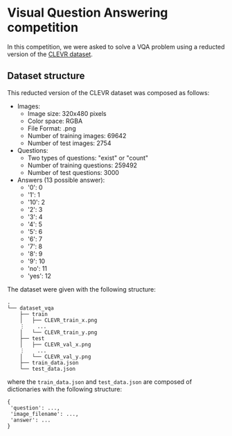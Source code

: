 # Visual Question Answering competition 
In this competition, we were asked to solve a VQA problem using a reducted version of the [CLEVR dataset](https://cs.stanford.edu/people/jcjohns/clevr/). 

## Dataset structure
This reducted version of the CLEVR dataset was composed as follows:
* Images:
  * Image size: 320x480 pixels
  * Color space: RGBA
  * File Format: .png
  * Number of training images: 69642
  * Number of test images: 2754
* Questions:
  * Two types of questions: "exist" or "count"
  * Number of training questions: 259492
  * Number of test questions: 3000
* Answers (13 possible answer):
  * '0': 0
  * '1': 1
  * '10': 2
  * '2': 3
  * '3': 4
  * '4': 5
  * '5': 6
  * '6': 7
  * '7': 8
  * '8': 9
  * '9': 10
  * 'no': 11
  * 'yes': 12

The dataset were given with the following structure:

```
.
└── dataset_vqa
    ├── train
    │   ├── CLEVR_train_x.png
    ⋮    ...
    │   └── CLEVR_train_y.png
    ├── test
    │   ├── CLEVR_val_x.png
    ⋮    ...
    │   └── CLEVR_val_y.png
    ├── train_data.json
    └── test_data.json
```
where the `train_data.json` and `test_data.json` are composed of dictionaries with the following structure:

```
{
 'question': ...,
 'image_filename': ..., 
 'answer': ...
}
```
